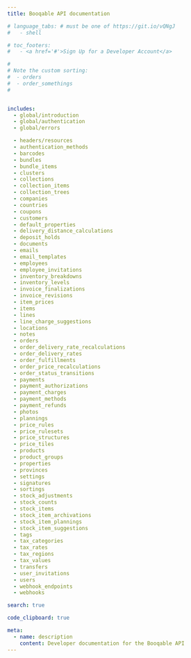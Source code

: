 ```yaml
---
title: Booqable API documentation

# language_tabs: # must be one of https://git.io/vQNgJ
#   - shell

# toc_footers:
#   - <a href='#'>Sign Up for a Developer Account</a>

#
# Note the custom sorting:
#  - orders
#  - order_somethings
#


includes:
  - global/introduction
  - global/authentication
  - global/errors

  - headers/resources
  - authentication_methods
  - barcodes
  - bundles
  - bundle_items
  - clusters
  - collections
  - collection_items
  - collection_trees
  - companies
  - countries
  - coupons
  - customers
  - default_properties
  - delivery_distance_calculations
  - deposit_holds
  - documents
  - emails
  - email_templates
  - employees
  - employee_invitations
  - inventory_breakdowns
  - inventory_levels
  - invoice_finalizations
  - invoice_revisions
  - item_prices
  - items
  - lines
  - line_charge_suggestions
  - locations
  - notes
  - orders
  - order_delivery_rate_recalculations
  - order_delivery_rates
  - order_fulfillments
  - order_price_recalculations
  - order_status_transitions
  - payments
  - payment_authorizations
  - payment_charges
  - payment_methods
  - payment_refunds
  - photos
  - plannings
  - price_rules
  - price_rulesets
  - price_structures
  - price_tiles
  - products
  - product_groups
  - properties
  - provinces
  - settings
  - signatures
  - sortings
  - stock_adjustments
  - stock_counts
  - stock_items
  - stock_item_archivations
  - stock_item_plannings
  - stock_item_suggestions
  - tags
  - tax_categories
  - tax_rates
  - tax_regions
  - tax_values
  - transfers
  - user_invitations
  - users
  - webhook_endpoints
  - webhooks

search: true

code_clipboard: true

meta:
  - name: description
    content: Developer documentation for the Booqable API
---
```

